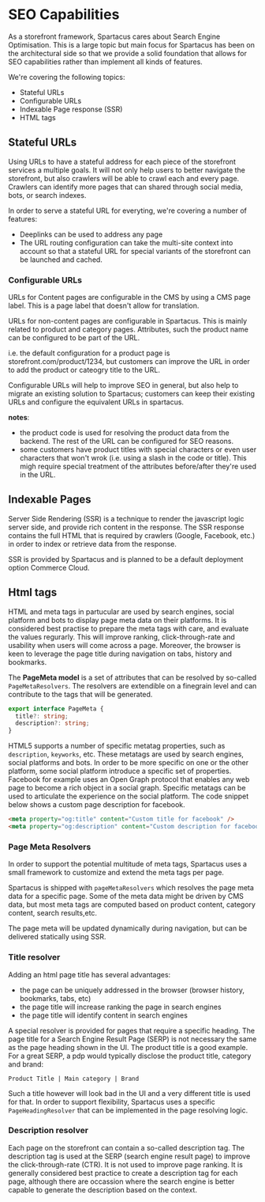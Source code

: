 # SEO Capabilities
As a storefront framework, Spartacus cares about Search Engine Optimisation. This is a large topic but main focus for Spartacus has been on the architectural side so that we provide a solid foundation that allows for SEO capabilities rather than implement all kinds of features. 

We're covering the following topics: 
- Stateful URLs
- Configurable URLs
- Indexable Page response (SSR)
- HTML tags

## Stateful URLs
Using URLs to have a stateful address for each piece of the storefront services a multiple goals. It will not only help users to better navigate the storefront, but also crawlers will be able to crawl each and every page. Crawlers can identify more pages that can shared through social media, bots, or search indexes. 

In order to serve a stateful URL for everyting, we're covering a number of features:
- Deeplinks can be used to address any page
- The URL routing configuration can take the multi-site context into account so that a stateful URL for special variants of the storefront can be launched and cached. 

### Configurable URLs
URLs for Content pages are configurable in the CMS by using a CMS page label. This is a page label that doesn't allow for translation. 

URLs for non-content pages are configurable in Spartacus. This is mainly related to product and category pages. Attributes, such the product name can be configured to be part of the URL. 

i.e. the default configuration for a product page is storefront.com/product/1234, but customers can improve the URL in order to add the product or cateogry title to the URL.

Configurable URLs will help to improve SEO in general, but also help to migrate an existing solution to Spartacus; customers can keep their existing URLs and configure the equivalent URLs in spartacus. 

**notes**: 
- the product code is used for resolving the product data from the backend. The rest of the URL can be configured for SEO reasons. 
- some customers have product titles with special characters or even user characters that won't wrok (i.e. using a slash in the code or title). This migh require special treatment of the attributes before/after they're used in the URL. 


## Indexable Pages
Server Side Rendering (SSR) is a technique to render the javascript logic server side, and provide rich content in the response. The SSR response contains the full HTML that is required by crawlers (Google, Facebook, etc.) in order to index or retrieve data from the response. 

SSR is provided by Spartacus and is planned to be a default deployment option Commerce Cloud.

## Html tags
HTML and meta tags in partucular are used by search engines, social platform and bots to display page meta data on their platforms. It is considered best practise to prepare the meta tags with care, and evaluate the values regurarly. This will improve ranking, click-through-rate and usability when users will come across a page. Moreover, the browser is keen to leverage the page title during navigation on tabs, history and bookmarks.  


The **PageMeta model** is a set of attributes that can be resolved by so-called `PageMetaResolvers`. The resolvers are extendible on a finegrain level and can contribute to the tags that will be generated. 

```typescript
export interface PageMeta {
  title?: string;
  description?: string;
}
```

HTML5 supports a number of specific metatag properties, such as `description`, `keyworks`, etc. These metatags are used by search engines, social platforms and bots. In order to be more specific on one or the other platform, some social platform introduce a specific set of properties. Facebook for example uses an Open Graph protocol that enables any web page to become a rich object in a social graph. Specific metatags can be used to articulate the experience on the social platform. The code snippet below shows a custom page description for facebook.

```html
<meta property="og:title" content="Custom title for facebook" />
<meta property="og:description" content="Custom description for facebook" />
```

### Page Meta Resolvers
In order to support the potential multitude of meta tags, Spartacus uses a small framework to customize and extend the meta tags per page. 

Spartacus is shipped with `pageMetaResolvers` which resolves the page meta data for a specific page. Some of the meta data might be driven by CMS data, but most meta tags are computed based on product content, category content, search results,etc.

The page meta will be updated dynamically during navigation, but can be delivered statically using SSR.

### Title resolver
Adding an html page title has several advantages:
* the page can be uniquely addressed in the browser (browser history, bookmarks, tabs, etc)
* the page title will increase ranking the page in search engines
* the page title will identify content in search engines

A special resolver is provided for pages that require a specific heading. The page title for a Search Engine Result Page (SERP) is not necessary the same as the page heading shown in the UI. The product title is a good example. For a great SERP, a pdp would typically disclose the product title, category and brand:

`Product Title | Main category | Brand`

Such a title however will look bad in the UI and a very different title is used for that. In order to support flexibility, Spartacus uses a specific `PageHeadingResolver` that can be implemented in the page resolving logic. 

### Description resolver
Each page on the storefront can contain a so-called description tag. The description tag is used at the SERP (search engine result page) to improve the click-through-rate (CTR). It is not used to improve page ranking. It is generally considered best practice to create a description tag for each page, although there are occassion where the search engine is better capable to generate the description based on the context.
